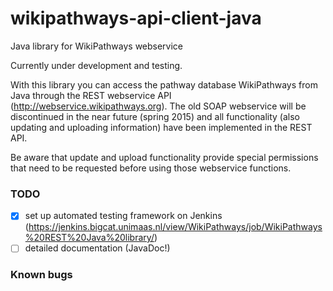# wikipathways-api-client-java
Java library for WikiPathways webservice

Currently under development and testing.

With this library you can access the pathway database WikiPathways from Java through the REST webservice API (http://webservice.wikipathways.org).
The old SOAP webservice will be discontinued in the near future (spring 2015) and all functionality (also updating and uploading information) have been implemented in the REST API. 

Be aware that update and upload functionality provide special permissions that need to be requested before using those webservice functions. 

### TODO
- [x] set up automated testing framework on Jenkins (https://jenkins.bigcat.unimaas.nl/view/WikiPathways/job/WikiPathways%20REST%20Java%20library/)
- [ ] detailed documentation (JavaDoc!)

### Known bugs
